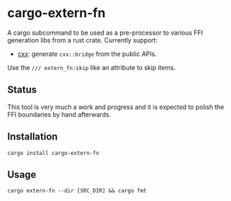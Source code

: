 # cargo-extern-fn

A cargo subcommand to be used as a pre-processor to various FFI generation libs from a rust crate. Currently support:
- [cxx](https://cxx.rs/index.html): generate `cxx::bridge` from the public APIs.

Use the `/// extern_fn:skip` like an attribute to skip items.

## Status

This tool is very much a work and progress and it is expected to polish the FFI boundaries by hand afterwards.

## Installation

`cargo install cargo-extern-fn`

## Usage

`cargo extern-fn --dir [SRC_DIR] && cargo fmt`